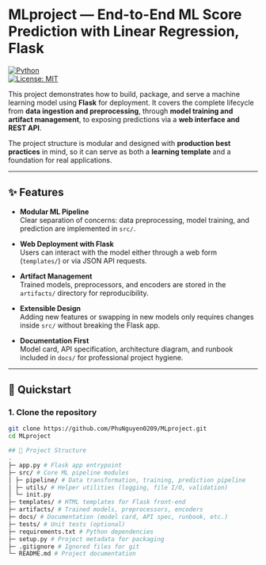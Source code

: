 # MLproject — End-to-End ML Score Prediction with Linear Regression, Flask

[![Python](https://img.shields.io/badge/python-3.10%2B-informational.svg)]()  
[![License: MIT](https://img.shields.io/badge/license-MIT-blue.svg)]()

This project demonstrates how to build, package, and serve a machine learning model using **Flask** for deployment. It covers the complete lifecycle from **data ingestion and preprocessing**, through **model training and artifact management**, to exposing predictions via a **web interface and REST API**.

The project structure is modular and designed with **production best practices** in mind, so it can serve as both a **learning template** and a foundation for real applications.

---

## ✨ Features

- **Modular ML Pipeline**  
  Clear separation of concerns: data preprocessing, model training, and prediction are implemented in `src/`.

- **Web Deployment with Flask**  
  Users can interact with the model either through a web form (`templates/`) or via JSON API requests.

- **Artifact Management**  
  Trained models, preprocessors, and encoders are stored in the `artifacts/` directory for reproducibility.

- **Extensible Design**  
  Adding new features or swapping in new models only requires changes inside `src/` without breaking the Flask app.

- **Documentation First**  
  Model card, API specification, architecture diagram, and runbook included in `docs/` for professional project hygiene.

---

## 🚀 Quickstart

### 1. Clone the repository

```bash
git clone https://github.com/PhuNguyen0209/MLproject.git
cd MLproject

## 📁 Project Structure
.
├─ app.py # Flask app entrypoint
├─ src/ # Core ML pipeline modules
│ ├─ pipeline/ # Data transformation, training, prediction pipeline
│ ├─ utils/ # Helper utilities (logging, file I/O, validation)
│ └─ init.py
├─ templates/ # HTML templates for Flask front-end
├─ artifacts/ # Trained models, preprocessors, encoders
├─ docs/ # Documentation (model card, API spec, runbook, etc.)
├─ tests/ # Unit tests (optional)
├─ requirements.txt # Python dependencies
├─ setup.py # Project metadata for packaging
├─ .gitignore # Ignored files for git
└─ README.md # Project documentation
```
